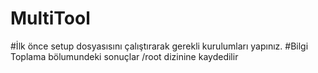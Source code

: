 # MultiTool
#İlk önce setup dosyasısını çalıştırarak gerekli kurulumları yapınız.
#Bilgi Toplama bölumundeki sonuçlar /root dizinine kaydedilir
